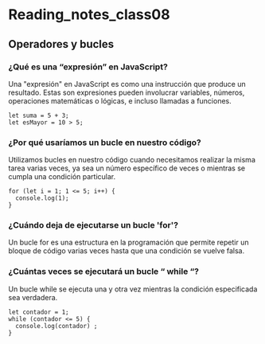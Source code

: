 # Reading_notes_class08

## Operadores y bucles

### ¿Qué es una “expresión” en JavaScript?
Una "expresión" en JavaScript es como una instrucción que produce un resultado. Estas son expresiones pueden involucrar variables, números, operaciones matemáticas o lógicas, e incluso llamadas a funciones.
```
let suma = 5 + 3;
let esMayor = 10 > 5;
```

### ¿Por qué usaríamos un bucle en nuestro código?
Utilizamos bucles en nuestro código cuando necesitamos realizar la misma tarea varias veces, ya sea un número específico de veces o mientras se cumpla una condición particular.
```
for (let i = 1; 1 <= 5; i++) {
  console.log(1);
}
```
### ¿Cuándo deja de ejecutarse un bucle 'for'?
Un bucle for es una estructura en la programación que permite repetir un bloque de código varias veces hasta que una condición se vuelve falsa.

### ¿Cuántas veces se ejecutará un bucle “ while “?
Un bucle while se ejecuta una y otra vez mientras la condición especificada sea verdadera.
```
let contador = 1;
while (contador <= 5) {
  console.log(contador) ;
}
```
